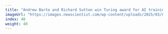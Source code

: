 ```yaml
---
title: "Andrew Barto and Richard Sutton win Turing award for AI training trick"
imageUrl: "https://images.newscientist.com/wp-content/uploads/2025/03/04153425/SEI_242477387.jpg?width=788"
index: 40
weight: 40
---
```

